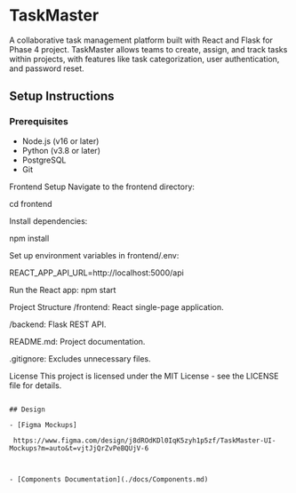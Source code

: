 # TaskMaster

A collaborative task management platform built with React and Flask for Phase 4 project. TaskMaster allows teams to create, assign, and track tasks within projects, with features like task categorization, user authentication, and password reset.

## Setup Instructions

### Prerequisites
- Node.js (v16 or later)
- Python (v3.8 or later)
- PostgreSQL
- Git

Frontend Setup
Navigate to the frontend directory:

cd frontend 

Install dependencies:

npm install

Set up environment variables in frontend/.env:

REACT_APP_API_URL=http://localhost:5000/api

Run the React app:
npm start

Project Structure
/frontend: React single-page application.

/backend: Flask REST API.

README.md: Project documentation.

.gitignore: Excludes unnecessary files.

License
This project is licensed under the MIT License - see the LICENSE file for details.
```

## Design

- [Figma Mockups]

 https://www.figma.com/design/j8dROdKDl0IqK5zyh1p5zf/TaskMaster-UI-Mockups?m=auto&t=vjtJjQrZvPeBQUjV-6



- [Components Documentation](./docs/Components.md)



